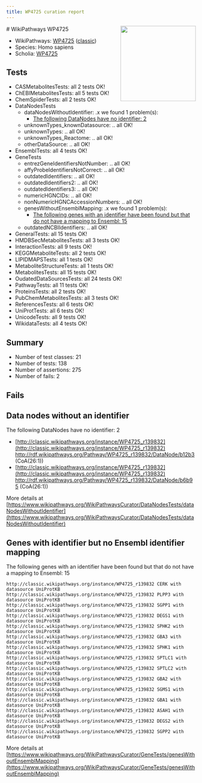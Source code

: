 ```yaml
---
title: WP4725 curation report
---
```


<img style="float: right; width: 200px" src="https://upload.wikimedia.org/wikipedia/commons/thumb/8/83/Wplogo_with_text_500.png/640px-Wplogo_with_text_500.png" />
# WikiPathways WP4725

* WikiPathways: [WP4725](https://wikipathways.org/pathways/WP4725) ([classic](https://classic.wikipathways.org/instance/WP4725))
* Species: Homo sapiens
* Scholia: [WP4725](https://scholia.toolforge.org/wikipathways/WP4725)
## Tests
* CASMetabolitesTests: all 2 tests OK!
* ChEBIMetabolitesTests: all 5 tests OK!
* ChemSpiderTests: all 2 tests OK!
* DataNodesTests
    * dataNodesWithoutIdentifier: .x we found 1 problem(s):
        * [The following DataNodes have no identifier: 2](#d2d32fa1)
    * unknownTypes_knownDatasource: .. all OK!
    * unknownTypes: .. all OK!
    * unknownTypes_Reactome: .. all OK!
    * otherDataSource: .. all OK!
* EnsemblTests: all 4 tests OK!
* GeneTests
    * entrezGeneIdentifiersNotNumber: .. all OK!
    * affyProbeIdentifiersNotCorrect: .. all OK!
    * outdatedIdentifiers: .. all OK!
    * outdatedIdentifiers2: .. all OK!
    * outdatedIdentifiers3: .. all OK!
    * numericHGNCIDs: .. all OK!
    * nonNumericHGNCAccessionNumbers: .. all OK!
    * genesWithoutEnsemblMapping: .x we found 1 problem(s):
        * [The following genes with an identifier have been found but that do not have a mapping to Ensembl: 15](#c4e54312)
    * outdatedNCBIIdentifiers: .. all OK!
* GeneralTests: all 15 tests OK!
* HMDBSecMetabolitesTests: all 3 tests OK!
* InteractionTests: all 9 tests OK!
* KEGGMetaboliteTests: all 2 tests OK!
* LIPIDMAPSTests: all 1 tests OK!
* MetaboliteStructureTests: all 1 tests OK!
* MetabolitesTests: all 15 tests OK!
* OudatedDataSourcesTests: all 24 tests OK!
* PathwayTests: all 11 tests OK!
* ProteinsTests: all 2 tests OK!
* PubChemMetabolitesTests: all 3 tests OK!
* ReferencesTests: all 6 tests OK!
* UniProtTests: all 6 tests OK!
* UnicodeTests: all 9 tests OK!
* WikidataTests: all 4 tests OK!


## Summary

* Number of test classes: 21
* Number of tests: 138
* Number of assertions: 275
* Number of fails: 2

## Fails

<a name="d2d32fa1" />

## Data nodes without an identifier

The following DataNodes have no identifier: 2

* [http://classic.wikipathways.org/instance/WP4725_r139832](http://classic.wikipathways.org/instance/WP4725_r139832) http://rdf.wikipathways.org/Pathway/WP4725_r139832/DataNode/b12b3 (CoA(26:1))
* [http://classic.wikipathways.org/instance/WP4725_r139832](http://classic.wikipathways.org/instance/WP4725_r139832) http://rdf.wikipathways.org/Pathway/WP4725_r139832/DataNode/b6b95 (CoA(26:1))


More details at [https://www.wikipathways.org/WikiPathwaysCurator/DataNodesTests/dataNodesWithoutIdentifier](https://www.wikipathways.org/WikiPathwaysCurator/DataNodesTests/dataNodesWithoutIdentifier)

<a name="c4e54312" />

## Genes with identifier but no Ensembl identifier mapping

The following genes with an identifier have been found but that do not have a mapping to Ensembl: 15
```
http://classic.wikipathways.org/instance/WP4725_r139832 CERK with datasource UniProtKB
http://classic.wikipathways.org/instance/WP4725_r139832 PLPP3 with datasource UniProtKB
http://classic.wikipathways.org/instance/WP4725_r139832 SGPP1 with datasource UniProtKB
http://classic.wikipathways.org/instance/WP4725_r139832 DEGS1 with datasource UniProtKB
http://classic.wikipathways.org/instance/WP4725_r139832 SPHK2 with datasource UniProtKB
http://classic.wikipathways.org/instance/WP4725_r139832 GBA3 with datasource UniProtKB
http://classic.wikipathways.org/instance/WP4725_r139832 SPHK1 with datasource UniProtKB
http://classic.wikipathways.org/instance/WP4725_r139832 SPTLC1 with datasource UniProtKB
http://classic.wikipathways.org/instance/WP4725_r139832 SPTLC2 with datasource UniProtKB
http://classic.wikipathways.org/instance/WP4725_r139832 GBA2 with datasource UniProtKB
http://classic.wikipathways.org/instance/WP4725_r139832 SGMS1 with datasource UniProtKB
http://classic.wikipathways.org/instance/WP4725_r139832 GBA1 with datasource UniProtKB
http://classic.wikipathways.org/instance/WP4725_r139832 ASAH1 with datasource UniProtKB
http://classic.wikipathways.org/instance/WP4725_r139832 DEGS2 with datasource UniProtKB
http://classic.wikipathways.org/instance/WP4725_r139832 SGPP2 with datasource UniProtKB
```

More details at [https://www.wikipathways.org/WikiPathwaysCurator/GeneTests/genesWithoutEnsemblMapping](https://www.wikipathways.org/WikiPathwaysCurator/GeneTests/genesWithoutEnsemblMapping)

